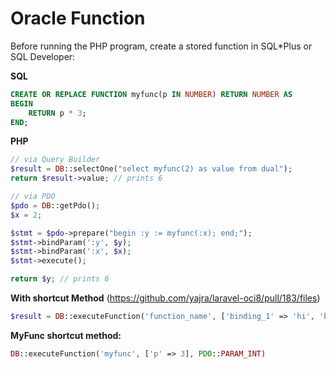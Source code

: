 # Oracle Function

Before running the PHP program, create a stored function in SQL\*Plus or SQL Developer:

**SQL**

```sql
CREATE OR REPLACE FUNCTION myfunc(p IN NUMBER) RETURN NUMBER AS
BEGIN
    RETURN p * 3;
END;
```

**PHP**

```php
// via Query Builder
$result = DB::selectOne("select myfunc(2) as value from dual");
return $result->value; // prints 6

// via PDO
$pdo = DB::getPdo();
$x = 2;

$stmt = $pdo->prepare("begin :y := myfunc(:x); end;");
$stmt->bindParam(':y', $y);
$stmt->bindParam(':x', $x);
$stmt->execute();

return $y; // prints 6
```

**With shortcut Method** (https://github.com/yajra/laravel-oci8/pull/183/files)

```php
$result = DB::executeFunction('function_name', ['binding_1' => 'hi', 'binding_n' => 'bye'], PDO::PARAM_LOB)
```

**MyFunc shortcut method:**

```php
DB::executeFunction('myfunc', ['p' => 3], PDO::PARAM_INT)
```
